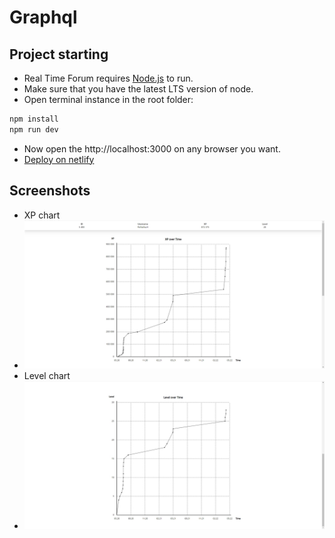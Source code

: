 # Graphql

## Project starting

- Real Time Forum requires [Node.js](https://nodejs.org/) to run.
- Make sure that you have the latest LTS version of node.
- Open terminal instance in the root folder:

```sh
npm install
npm run dev
```

- Now open the http://localhost:3000 on any browser you want.
- [Deploy on netlify](https://graphql-peiiiajikuh.netlify.app/)

## Screenshots

- XP chart
- ![XP chart](src/assets/screenshots/xp-chart.jpg)
- Level chart
- ![Level chart](src/assets/screenshots/level-chart.jpg)
